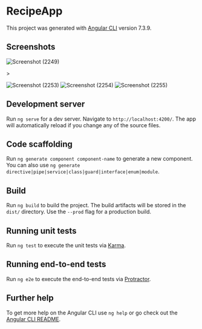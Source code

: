 # RecipeApp

This project was generated with [Angular CLI](https://github.com/angular/angular-cli) version 7.3.9.

## Screenshots

![Screenshot (2249)](https://user-images.githubusercontent.com/56719045/117004843-2bb9bf80-ad04-11eb-8128-301ccb77afbb.png)
<!--![Screenshot (2250)](https://user-images.githubusercontent.com/56719045/117004892-3d9b6280-ad04-11eb-8210-97950c5381b1.png)-->>
![Screenshot (2253)](https://user-images.githubusercontent.com/56719045/119316777-fc5bfa00-bc94-11eb-9323-4641e7a45c18.png)
![Screenshot (2254)](https://user-images.githubusercontent.com/56719045/119316805-03830800-bc95-11eb-824a-b54f9241ec45.png)
![Screenshot (2255)](https://user-images.githubusercontent.com/56719045/119316821-07af2580-bc95-11eb-8de1-34cd1f5209c2.png)


## Development server

Run `ng serve` for a dev server. Navigate to `http://localhost:4200/`. The app will automatically reload if you change any of the source files.

## Code scaffolding

Run `ng generate component component-name` to generate a new component. You can also use `ng generate directive|pipe|service|class|guard|interface|enum|module`.

## Build

Run `ng build` to build the project. The build artifacts will be stored in the `dist/` directory. Use the `--prod` flag for a production build.

## Running unit tests

Run `ng test` to execute the unit tests via [Karma](https://karma-runner.github.io).

## Running end-to-end tests

Run `ng e2e` to execute the end-to-end tests via [Protractor](http://www.protractortest.org/).

## Further help

To get more help on the Angular CLI use `ng help` or go check out the [Angular CLI README](https://github.com/angular/angular-cli/blob/master/README.md).

